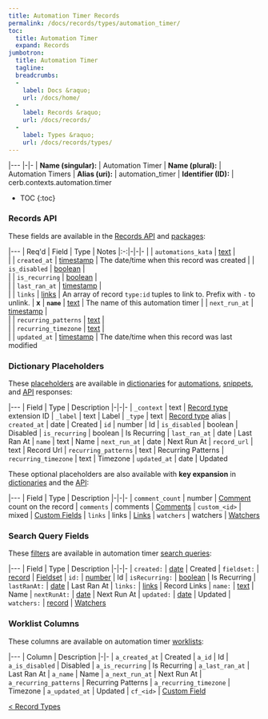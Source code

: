 ```yaml
---
title: Automation Timer Records
permalink: /docs/records/types/automation_timer/
toc:
  title: Automation Timer
  expand: Records
jumbotron:
  title: Automation Timer
  tagline: 
  breadcrumbs:
  -
    label: Docs &raquo;
    url: /docs/home/
  -
    label: Records &raquo;
    url: /docs/records/
  -
    label: Types &raquo;
    url: /docs/records/types/
---
```


|---
|-|-
| **Name (singular):** | Automation Timer
| **Name (plural):** | Automation Timers
| **Alias (uri):** | automation_timer
| **Identifier (ID):** | cerb.contexts.automation.timer

* TOC
{:toc}

### Records API

These fields are available in the [Records API](/docs/api/endpoints/records/) and [packages](/docs/packages/):

|---
| Req'd | Field | Type | Notes
|:-:|-|-|-
|   | `automations_kata` | [text](/docs/records/fields/types/text/) |  
|   | `created_at` | [timestamp](/docs/records/fields/types/timestamp/) | The date/time when this record was created 
|   | `is_disabled` | [boolean](/docs/records/fields/types/boolean/) |  
|   | `is_recurring` | [boolean](/docs/records/fields/types/boolean/) |  
|   | `last_ran_at` | [timestamp](/docs/records/fields/types/timestamp/) |  
|   | `links` | [links](/docs/records/fields/types/links/) | An array of record `type:id` tuples to link to. Prefix with `-` to unlink. 
| **x** | **`name`** | [text](/docs/records/fields/types/text/) | The name of this automation timer 
|   | `next_run_at` | [timestamp](/docs/records/fields/types/timestamp/) |  
|   | `recurring_patterns` | [text](/docs/records/fields/types/text/) |  
|   | `recurring_timezone` | [text](/docs/records/fields/types/text/) |  
|   | `updated_at` | [timestamp](/docs/records/fields/types/timestamp/) | The date/time when this record was last modified 

### Dictionary Placeholders

These [placeholders](/docs/scripting/variables/#placeholders) are available in [dictionaries](/docs/guide/developers/dictionaries/) for [automations](/docs/automations/), [snippets](/docs/snippets/), and [API](/docs/api/) responses:

|---
| Field | Type | Description
|-|-|-
| `_context` | text | [Record type](/docs/records/types/) extension ID
| `_label` | text | Label
| `_type` | text | [Record type](/docs/records/types/) alias
| `created_at` | date | Created
| `id` | number | Id
| `is_disabled` | boolean | Disabled
| `is_recurring` | boolean | Is Recurring
| `last_ran_at` | date | Last Ran At
| `name` | text | Name
| `next_run_at` | date | Next Run At
| `record_url` | text | Record Url
| `recurring_patterns` | text | Recurring Patterns
| `recurring_timezone` | text | Timezone
| `updated_at` | date | Updated

These optional placeholders are also available with **key expansion** in [dictionaries](/docs/guide/developers/dictionaries/#key-expansion) and the [API](/docs/api/responses/#expanding-keys-in-api-requests):

|---
| Field | Type | Description
|-|-|-
| `comment_count` | number | [Comment](/docs/records/types/comments/) count on the record
| `comments` | comments | [Comments](/docs/guide/developers/dictionaries/#key-expansion)
| `custom_<id>` | mixed | [Custom Fields](/docs/guide/developers/dictionaries/#key-expansion)
| `links` | links | [Links](/docs/guide/developers/dictionaries/#key-expansion)
| `watchers` | watchers | [Watchers](/docs/guide/developers/dictionaries/#key-expansion)
	
### Search Query Fields

These [filters](/docs/search/#filters) are available in automation timer [search queries](/docs/search/):

|---
| Field | Type | Description
|-|-|-
| `created:` | [date](/docs/search/#dates) | Created
| `fieldset:` | [record](/docs/search/#deep-search) | [Fieldset](/docs/records/types/custom_fieldset/)
| `id:` | [number](/docs/search/#numbers) | Id
| `isRecurring:` | [boolean](/docs/search/#booleans) | Is Recurring
| `lastRanAt:` | [date](/docs/search/#dates) | Last Ran At
| `links:` | [links](/docs/search/#links) | Record Links
| `name:` | [text](/docs/search/#text) | Name
| `nextRunAt:` | [date](/docs/search/#dates) | Next Run At
| `updated:` | [date](/docs/search/#dates) | Updated
| `watchers:` | [record](/docs/search/#deep-search) | [Watchers](/docs/records/types/worker/)
	
### Worklist Columns

These columns are available on automation timer [worklists](/docs/worklists/):

|---
| Column | Description
|-|-
| `a_created_at` | Created
| `a_id` | Id
| `a_is_disabled` | Disabled
| `a_is_recurring` | Is Recurring
| `a_last_ran_at` | Last Ran At
| `a_name` | Name
| `a_next_run_at` | Next Run At
| `a_recurring_patterns` | Recurring Patterns
| `a_recurring_timezone` | Timezone
| `a_updated_at` | Updated
| `cf_<id>` | [Custom Field](/docs/records/types/custom_field/)

<div class="section-nav">
	<div class="left">
		<a href="/docs/records/types/" class="prev">&lt; Record Types</a>
	</div>
	<div class="right align-right">
	</div>
</div>
<div class="clear"></div>